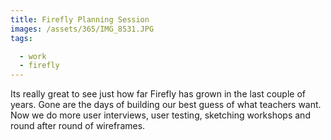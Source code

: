 ```yaml
---
title: Firefly Planning Session
images: /assets/365/IMG_8531.JPG
tags:

  - work
  - firefly
---
```

Its really great to see just how far Firefly has grown in the last couple of years. Gone are the days of building our best guess of what teachers want. Now we do more user interviews, user testing, sketching workshops and round after round of wireframes.